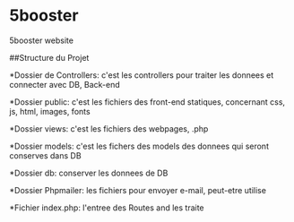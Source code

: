 # 5booster
5booster website

##Structure du Projet

*Dossier de Controllers: c'est les controllers pour traiter les donnees et connecter avec DB, Back-end

*Dossier public: c'est les fichiers des front-end statiques, concernant css, js, html, images, fonts

*Dossier views: c'est les fichiers des webpages, .php

*Dossier models: c'est les fichers des models des donnees qui seront conserves dans DB

*Dossier db: conserver les donnees de DB

*Dossier Phpmailer: les fichiers pour envoyer e-mail, peut-etre utilise

*Fichier index.php: l'entree des Routes and les traite

